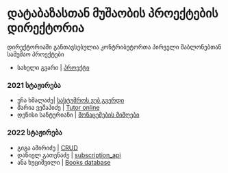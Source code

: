 # დატაბაზასთან მუშაობის პროექტების დირექტორია

დირექტორიაში განთავსებულია კონტრიბუტორთა პირველი შაბლონებთან სამუშაო პროექტები

- სახელი გვარი | [პროექტი](/მისამართი)
### 2021 სტაჟირება
- უჩა ხმალაძე| [სასტუმროს ვებ გვერდი](/Chapter8_DatabaseInViews/Projects/ucha_khmaladze)
- მარია ვეშაპიძე | [Tutor online](/Chapter8_DatabaseInViews/Projects/maria_veshapidze)
- დენისი სანტურიანი | [მონაცემების მიმღები](/Chapter8_DatabaseInViews/Projects/denis_santuryan)
### 2022 სტაჟირება
- გიგა ამირიძე | [CRUD](/Chapter8_DatabaseInViews/Projects/giga_amiridze) 
- დანიელ გათენაძე | [subscription_api](/Chapter8_DatabaseInViews/Projects/daniel_gatenadze)
- ანა ხუციშვილი | [Books database](/Chapter8_DatabaseInViews/Projects/ana_khutishvili)
